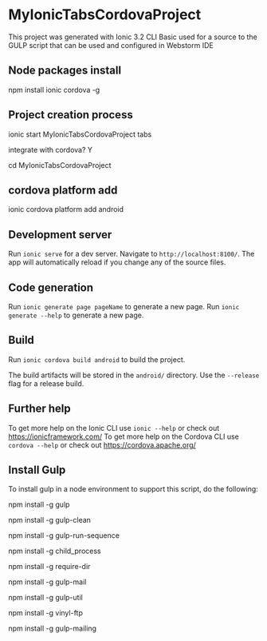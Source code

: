 
# MyIonicTabsCordovaProject

This project was generated with Ionic 3.2 CLI
Basic used for a source to the GULP script that can be used and configured in Webstorm IDE

## Node packages install

npm install ionic cordova -g

## Project creation process

ionic start MyIonicTabsCordovaProject tabs

integrate with cordova? Y

cd MyIonicTabsCordovaProject

## cordova platform add

ionic cordova platform add android

## Development server

Run `ionic serve` for a dev server. Navigate to `http://localhost:8100/`. The app will automatically reload if you change any of the source files.

## Code generation

Run `ionic generate page pageName` to generate a new page. 
Run `ionic generate --help` to generate a new page. 

## Build

Run `ionic cordova build android` to build the project. 

The build artifacts will be stored in the `android/` directory. Use the `--release` flag for a release build.

## Further help

To get more help on the Ionic CLI use `ionic --help` or check out https://ionicframework.com/
To get more help on the Cordova CLI use `cordova --help` or check out https://cordova.apache.org/

## Install Gulp

To install gulp in a node environment to support this script, do the following:

npm install -g gulp

npm install -g gulp-clean

npm install -g gulp-run-sequence

npm install -g child_process

npm install -g require-dir

npm install -g gulp-mail

npm install -g gulp-util

npm install -g vinyl-ftp

npm install -g gulp-mailing


